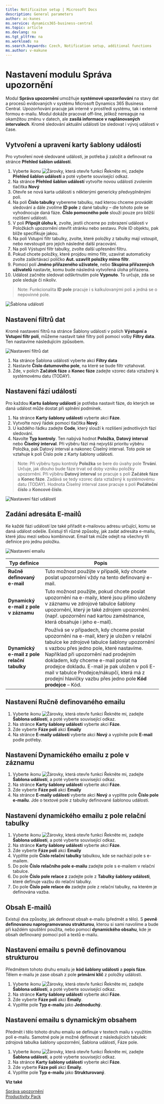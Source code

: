 ```yaml
---
title: Notificaiton setup | Microsoft Docs
description: General parameters
author: ac-kunes
ms.service: dynamics365-business-central
ms.topic: article
ms.devlang: na
ms.tgt_pltfrm: na
ms.workload: na
ms.search.keywords: Czech, Notification setup, additional functions
ms.author: v-makune
---
```

# Nastavení modulu Správa upozornění

Modul **Správa upozornění** umožňuje **systémové upozorňování** na stavy dat a procesů evidovaných v systému Microsoft Dynamics 365 Business Central. Upozorňování pracuje jak interně v prostředí systému, tak i externě formou e-mailu. Modul dokáže pracovat off-line, jelikož nereaguje na okamžitou změnu v datech, ale **zasílá informace v naplánovaných intervalech**. Kromě sledování aktuální události lze sledovat i vývoj události v čase.

## Vytvoření a upravení karty šablony události

Pro vytvoření nové sledované události, je potřeba ji založit a definovat na stránce **Přehled šablon událostí**.

1. Vyberte ikonu ![Žárovky, která otevře funkci Řekněte mi](media/ui-search/search_small.png "Řekněte mi, co chcete dělat"), zadejte **Přehled šablon událostí** a poté vyberte související odkaz.  
2. Na stránce **Přehled šablon událostí** vytvořte novou události zvolením tlačítka **Nový**
3. Otevře se nová karta události s některými genericky předvyplněnými poli.
4. Na poli **Číslo tabulky** vybereme tabulku, nad kterou chceme provádět sledování a dále zvolíme **ID pole** z dané tabulky – dle tohoto pole se vyhodnocuje daná fáze. **Číslo pomocného pole** slouží pouze pro bližší rozlišení události.
5. V poli **Připojit úlohu k**, zvolte, jestli chceme po zobrazení události v Položkách upozornění otevřít stránku nebo sestavu. Pole ID objektu, pak blíže specifikuje jakou.
6. Na poli Vstupní filtr tabulky, zvolte, které položky z tabulky mají vstoupit, nebo nevstoupit pro jejich následné další pracování.
7. Na poli Výstupní filtr tabulky, zvolte další upřesnění filtru.
8. Pokud chcete položky, které projdou mimo filtr, uzavírat automaticky zvolte zaškrtávací políčko **Aut. uzavřít položky mimo filtr**.
9. Pomocí polí **Jméno přiřazeného uživatele**, nebo **Skupina přiřazených uživatelů** nastavte, komu bude následná vytvořená úloha přiřazena.
10. Událost začněte sledovat odškrtnutím pole **Vypnuto**. To určuje, zda se pole sleduje či nikoliv.

> Note: Funkcionalita **ID pole** pracuje i s kalkulovanými poli a jedná se o nepovinné pole.

![Šablona událostí](media/Notifications-event_template_card.png)

## Nastavení filtrů dat

Kromě nastavení filtrů na stránce Šablony události v polích **Výstupní a Vstupní filtr polí**, můžeme nastavit také filtry polí pomocí volby **Filtry data**. Ten nastavíme následujícím způsobem.

![Nastavení filtrů dat](media/Notifications-date_filters.png)

1. Na stránce Šablona událostí vyberte akci **Filtry data**
2. Nastavte **Číslo datumového pole**, na které se bude filtr vztahovat.
3. Zde, v polích **Začátek fáze** a **Konec fáze** zadejte vzorec data vztažený k systémovému datu (TODAY).

## Nastavení fází událostí

Pro každou **Kartu šablony události** je potřeba nastavit fáze, do kterých se daná událost může dostat při splnění podmínek.

1. Na stránce **Karty šablony události** vyberte akci **Fáze**.
2. Vytvořte nový řádek pomocí tlačítka **Nový**.
3. U každého řádku zadejte **Code**, který slouží k rozlišení jednotlivých fází sledování.
4. Navolte **Typ kontroly**.
Ten nabývá hodnot **Položka**, **Datový interval** nebo **Číselný interval**. Při výběru fází má nejvyšší prioritu výběru Položka, pak Datový interval a nakonec Číselný interval. Toto pole se vztahuje k poli Číslo pole z Karty šablony události.

>Note: Při výběru typu kontroly **Položka** se bere do úvahy pole **Trvání**. Určuje, jak dlouho bude fáze trvat od doby vzniku položky upozornění. Při výběru **Datový interval** se pracuje s poli **Začátek fáze** a **Konec fáze**. Zadává se tedy vzorec data vztažený k systémovému datu (TODAY). Hodnota Číselný interval zase pracuje s poli **Počáteční číslo** a **Koncové číslo**.

![Nastavení fází událostí](media/Notifications-phases.png)

## Zadání adresáta E-mailů

Ke každé fázi událostí lze také přiřadit e-mailovou adresu určující, komu se daná událost odešle. Existují tři různé způsoby, jak zadat adresáta e-mailu, které jdou mezi sebou kombinovat. Email tak může odejít na všechny tři definice pro jednu položku.

![Nastavení emailu](media/Notifications-email.png)

| **Typ definice**                            | **Popis** |
|---------------------------------------------|-----------|
| **Ručně definovaný e-mail**                 |  Tuto možnost použijte v případě, kdy chcete poslat upozornění vždy na tento definovaný e-mail.          |
| **Dynamický e-mail z pole v záznamu**       |   Tuto možnost použijte, pokud chcete poslat upozornění na e-maily, které jsou přímo uloženy v záznamu ve zdrojové tabulce šablony upozornění, který je také zdrojem upozornění. (např. upozornění nad kartou zaměstnance, která obsahuje i jeho e-mail).        |
| **Dynamický e-mail z pole relační tabulky** |  Používá se v případech, kdy chceme poslat upozornění na e-mail, který je uložen v relační tabulce ke zdrojové tabulce šablony upozornění s vazbou přes jedno pole, které nastavíme. Například při upozornění nad prodejním dokladem, kdy chceme e-mail poslat na prodejce dokladu. E-mail je pak uložen v poli E-mail v tabulce Prodejce/nákupčí, která má z prodejní hlavičky vazbu přes jedno pole **Kód prodejce** – Kód.         |

## Nastavení Ručně definovaného emailu

1. Vyberte ikonu ![Žárovky, která otevře funkci Řekněte mi](media/ui-search/search_small.png "Řekněte mi, co chcete dělat"), zadejte **Šablona událostí**, a poté vyberte související odkaz.
2. Na stránce **Karty šablony události** vyberte akci **Fáze**.
3. Zde vyberte **Fáze polí** akci **Emaily**
4. Na stránce **E-maily událostí** vyberte akci **Nový** a vyplníte pole **E-mail** podle potřeby.

## Nastavení Dynamického emailu z pole v záznamu

1. Vyberte ikonu ![Žárovky, která otevře funkci Řekněte mi](media/ui-search/search_small.png "Řekněte mi, co chcete dělat"), zadejte **Šablona událostí**, a poté vyberte související odkaz.
2. Na stránce **Karty šablony události** vyberte akci **Fáze**.
3. Zde vyberte **Fáze polí** akci **Emaily**
4. Na stránce **E-maily událostí** vyberte akci **Nový** a vyplňte pole **Číslo pole e-mailu**. Jde o textové pole z tabulky definované šablonou události.

## Nastavení dynamického emailu z pole relační tabulky

1. Vyberte ikonu ![Žárovky, která otevře funkci Řekněte mi](media/ui-search/search_small.png "Řekněte mi, co chcete dělat"), zadejte **Šablona událostí**, a poté vyberte související odkaz.
2. Na stránce **Karty šablony události** vyberte akci **Fáze**.
3. Zde vyberte **Fáze polí** akci **Emaily**
4. Vyplňte pole **Číslo relační tabulky** tabulkou, kde se nachází pole s e-mailem.
5. Do pole **Číslo relačního pole e-mailu** zadejte pole s e-mailem v relační tabulce.
6. Do pole **Číslo pole relace z** zadejte pole z **Tabulky šablony události**, které definuje vazbu do relační tabulky.
7. Do pole **Číslo pole relace do** zadejte pole z relační tabulky, na kterém je definována vazba.

## Obsah E-mailů

Existují dva způsoby, jak definovat obsah e-mailu (předmět a tělo). S **pevně definovanou naprogramovanou strukturou**, kterou si sami navolíme a bude při každém spuštění použita, nebo pomocí **dynamického obsahu**, kde je obsah definovaný pomocí polí a textů e-mailu.

## Nastavení emailu s pevně definovanou strukturou

Předmětem tohoto druhu emailu je **kód šablony události** a **popis fáze**. Tělem e-mailu je zase obsah z pole **primární klíč** z položky události.

1. Vyberte ikonu ![Žárovky, která otevře funkci Řekněte mi](media/ui-search/search_small.png "Řekněte mi, co chcete dělat"), zadejte **Šablona událostí**, a poté vyberte související odkaz.
2. Na stránce **Karty šablony události** vyberte akci **Fáze**.
3. Zde vyberte **Fáze polí** akci **Emaily**.
4. Vyplňte pole **Typ e-mailu** jako **Jednoduchý**.

## Nastavení emailu s dynamickým obsahem

Předmět i tělo tohoto druhu emailu se definuje v textech mailu s využitím polí e-mailu. Samotné pole je možné definovat z následujících tabulek: zdrojová tabulka šablony upozornění, Šablona událostí, Fáze pole.

1. Vyberte ikonu ![Žárovky, která otevře funkci Řekněte mi](media/ui-search/search_small.png "Řekněte mi, co chcete dělat"), zadejte **Šablona událostí**, a poté vyberte související odkaz.
2. Na stránce **Karty šablony události** vyberte akci **Fáze**.
3. Zde vyberte **Fáze polí** akci **Emaily**.
4. Vyplňte pole **Typ e-mailu** jako **Strukturovaný**.

**Viz také**

[Správa upozornění](ac-notifications.md)  
[Productivity Pack](ac-productivity-pack.md)
